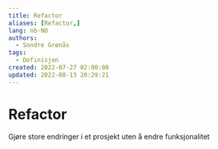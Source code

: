 ```yaml
---
title: Refactor
aliases: [Refactor,]
lang: nb-NO
authors:
  - Sondre Grønås
tags:
  - Definisjon
created: 2022-07-27 02:00:00
updated: 2022-08-13 20:29:21
---
```

# Refactor
Gjøre store endringer i et prosjekt uten å endre funksjonalitet